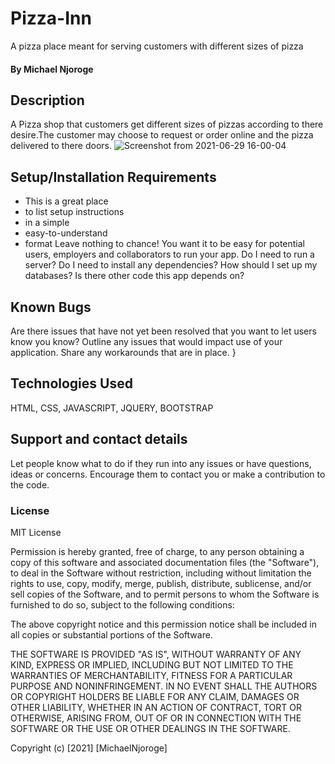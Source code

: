 # Pizza-Inn
A pizza place meant for serving customers with different sizes of pizza
#### By **Michael Njoroge**
## Description
A Pizza shop that customers get different sizes of pizzas according to there desire.The customer may choose to request or order online and the pizza delivered to there doors.
![Screenshot from 2021-06-29 16-00-04](https://user-images.githubusercontent.com/82443451/123801790-461eac80-d8f3-11eb-85b0-c519bfea3f35.png)
## Setup/Installation Requirements
* This is a great place
* to list setup instructions
* in a simple
* easy-to-understand
* format
Leave nothing to chance! You want it to be easy for potential users, employers and collaborators to run your app. Do I need to run a server? Do I need to install any dependencies? How should I set up my databases? Is there other code this app depends on?
## Known Bugs
Are there issues that have not yet been resolved that you want to let users know you know? Outline any issues that would impact use of your application. Share any workarounds that are in place. }
## Technologies Used
HTML, CSS, JAVASCRIPT, JQUERY, BOOTSTRAP
## Support and contact details
Let people know what to do if they run into any issues or have questions, ideas or concerns.  Encourage them to contact you or make a contribution to the code.
### License
MIT License

Permission is hereby granted, free of charge, to any person obtaining a copy
of this software and associated documentation files (the "Software"), to deal
in the Software without restriction, including without limitation the rights
to use, copy, modify, merge, publish, distribute, sublicense, and/or sell
copies of the Software, and to permit persons to whom the Software is
furnished to do so, subject to the following conditions:

The above copyright notice and this permission notice shall be included in all
copies or substantial portions of the Software.

THE SOFTWARE IS PROVIDED "AS IS", WITHOUT WARRANTY OF ANY KIND, EXPRESS OR
IMPLIED, INCLUDING BUT NOT LIMITED TO THE WARRANTIES OF MERCHANTABILITY,
FITNESS FOR A PARTICULAR PURPOSE AND NONINFRINGEMENT. IN NO EVENT SHALL THE
AUTHORS OR COPYRIGHT HOLDERS BE LIABLE FOR ANY CLAIM, DAMAGES OR OTHER
LIABILITY, WHETHER IN AN ACTION OF CONTRACT, TORT OR OTHERWISE, ARISING FROM,
OUT OF OR IN CONNECTION WITH THE SOFTWARE OR THE USE OR OTHER DEALINGS IN THE
SOFTWARE.

Copyright (c) [2021] [MichaelNjoroge]
